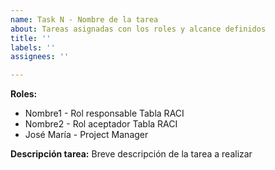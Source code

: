 ```yaml
---
name: Task N - Nombre de la tarea
about: Tareas asignadas con los roles y alcance definidos
title: ''
labels: ''
assignees: ''

---
```


**Roles:**
- Nombre1 - Rol responsable Tabla RACI
- Nombre2 - Rol aceptador Tabla RACI
- José María - Project Manager

**Descripción tarea:**
Breve descripción de la tarea a realizar
